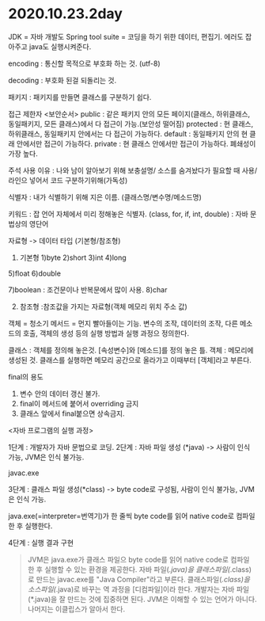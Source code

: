 # 2020.10.23.2day


JDK = 자바 개발도
Spring tool suite = 코딩을 하기 위한 데이터, 편집기.
에러도 잡아주고 java도 실행시켜준다.

encoding : 통신할 목적으로 부호화 하는 것. (utf-8)

decoding : 부호화 된걸 되돌리는 것.


패키지 : 패키지를 만들면 클래스를 구분하기 쉽다.

접근 제한자 <보안순서>
public : 같은 패키지 안의 모든 페이지(클래스, 하위클래스, 동일패키지, 모든 클래스)에서 다 접근이 가능.(보안성 떨어짐)
protected : 현 클래스, 하위클래스, 동일패키지 안에서는 다 접근이 가능하다.
default : 동일패키지 안의 현 클래 안에서만 접근이 가능하다.
private : 현 클래스 안에서만 접근이 가능하다. 폐쇄성이 가장 높다.

주석 사용 이유 : 나와 남이 알아보기 위해 보충설명/ 소스를 숨겨놨다가 필요할 때 사용/ 라인으 넣어서 코드 구분하기위해(가독성)

식별자 : 내가 식별하기 위해 지은 이름. (클래스명/변수명/메소드명)

키워드 : 잡 언어 자체에서 미리 정해놓은 식별자. (class, for, if, int, double)
     : 자바 문법상의 영단어
     
자료형 -> 데이터 타입 (기본형/참조형)

1. 기본형
  1)byte
  2)short
  3)int
  4)long
  
  5)float
  6)double
  
  7)boolean : 조건문이나 반복문에서 많이 사용.
  8)char
  
2. 참조형 
:참조값을 가지는 자료형(객체 메모리 위치 주소 값)

객체 = 청소기
메서드 = 먼지 빨아들이는 기능. 변수의 조작, 데이터의 조작, 다른 메소드의 호출, 객체의 생성 등의 실행 방법과 실행 과정으 정의한다.

클래스 : 객체를 정의해 놓은것. [속성변수]와 [메소드]를 정의 놓은 틀.
객체 : 메모리에 생성된 것. 클래스를 실행하면 메모리 공간으로 올라가고 이때부터 [객체]라고 부른다.

final의 용도 
1. 변수 안의 데이터 갱신 불가.
2. final이 메서드에 붙어서 overriding 금지
3. 클래스 앞에서 final붙으면 상속금지.

<자바 프로그램의 실행 과정>

1단계 : 개발자가 자바 문법으로 코딩.
2단계 : 자바 파일 생성 (*java) -> 사람이 인식 가능, JVM은 인식 불가능.

javac.exe

3단계 : 클래스 파일 생성(*class) -> byte code로 구성됨, 사람이 인식 불가능, JVM은 인식 가능.

java.exe(=interpreter=번역기)가 한 줄씩 byte code를 읽어 native code로 컴파일 한 후 실행한다.

4단계 : 실행 결과 구현 

>JVM은 java.exe가 클래스 파일으 byte code를 읽어 native code로 컴파일 한 후 실행할 수 있는 환경을 제공한다.
>자바 파일(*.java)을 클래스파일(*.class)로 만드는 javac.exe를 "Java Compiler"라고 부른다.
>클래스파일(*.class)을 소스파일(*.java)로 바꾸는 역 과정을 [디컴파일]이라 한다.
개발자는 자바 파일(*.java)을 잘 만드는 것에 집중하면 된다. JVM은 이해할 수 있는 언어가 아니다.
나머지는 이클립스가 알아서 한다.



